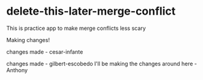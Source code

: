 # delete-this-later-merge-conflict
This is practice app to make merge conflicts less scary


Making changes!


changes made - cesar-infante

changes made - gilbert-escobedo
I'll be making the changes around here - Anthony
